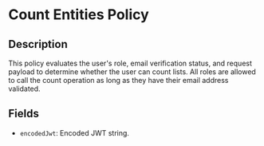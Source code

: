 # Count Entities Policy

## Description

This policy evaluates the user's role, email verification status, and request payload to determine whether the user can count lists. All roles are allowed to call the count operation as long as they have their email address validated.

## Fields

- `encodedJwt`: Encoded JWT string.
